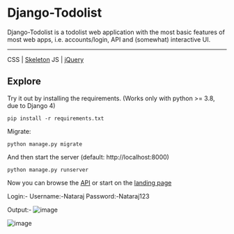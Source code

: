 # Django-Todolist

Django-Todolist is a todolist web application with the most basic features of most web apps, i.e. accounts/login, API and (somewhat) interactive UI.

---
CSS | [Skeleton](http://getskeleton.com/)
JS  | [jQuery](https://jquery.com/)



## Explore
Try it out by installing the requirements. (Works only with python >= 3.8, due to Django 4)

    pip install -r requirements.txt

Migrate:

    python manage.py migrate

And then start the server (default: http://localhost:8000)

    python manage.py runserver


Now you can browse the [API](http://localhost:8000/api/)
or start on the [landing page](http://localhost:8000/)

Login:-
Username:-Nataraj
Password:-Nataraj123


Output:-
![image](https://github.com/Nataraj2001/To_Do_list_Application--Django/assets/106070514/62c5f169-0c95-4bdd-b5e7-2a843f8963f9)

![image](https://github.com/Nataraj2001/To_Do_list_Application--Django/assets/106070514/625c2e8c-d500-430c-b943-5392ff189a69)








